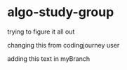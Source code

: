 # algo-study-group

trying to figure it all out

changing this from codingjourney user

adding this text in myBranch
